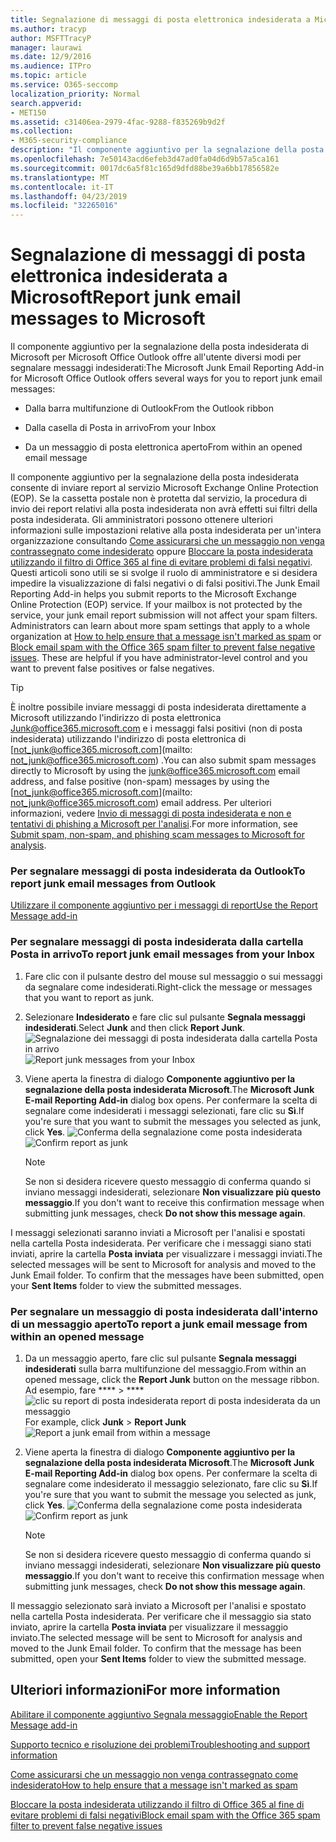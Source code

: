 ```yaml
---
title: Segnalazione di messaggi di posta elettronica indesiderata a Microsoft
ms.author: tracyp
author: MSFTTracyP
manager: laurawi
ms.date: 12/9/2016
ms.audience: ITPro
ms.topic: article
ms.service: O365-seccomp
localization_priority: Normal
search.appverid:
- MET150
ms.assetid: c31406ea-2979-4fac-9288-f835269b9d2f
ms.collection:
- M365-security-compliance
description: "Il componente aggiuntivo per la segnalazione della posta indesiderata di Microsoft per Microsoft Office Outlook offre all'utente diversi modi per segnalare messaggi indesiderati:"
ms.openlocfilehash: 7e50143acd6efeb3d47ad0fa04d6d9b57a5ca161
ms.sourcegitcommit: 0017dc6a5f81c165d9dfd88be39a6bb17856582e
ms.translationtype: MT
ms.contentlocale: it-IT
ms.lasthandoff: 04/23/2019
ms.locfileid: "32265016"
---
```

# <a name="report-junk-email-messages-to-microsoft"></a><span data-ttu-id="02861-103">Segnalazione di messaggi di posta elettronica indesiderata a Microsoft</span><span class="sxs-lookup"><span data-stu-id="02861-103">Report junk email messages to Microsoft</span></span>

<span data-ttu-id="02861-104">Il componente aggiuntivo per la segnalazione della posta indesiderata di Microsoft per Microsoft Office Outlook offre all'utente diversi modi per segnalare messaggi indesiderati:</span><span class="sxs-lookup"><span data-stu-id="02861-104">The Microsoft Junk Email Reporting Add-in for Microsoft Office Outlook offers several ways for you to report junk email messages:</span></span>
  
- <span data-ttu-id="02861-105">Dalla barra multifunzione di Outlook</span><span class="sxs-lookup"><span data-stu-id="02861-105">From the Outlook ribbon</span></span>
    
- <span data-ttu-id="02861-106">Dalla casella di Posta in arrivo</span><span class="sxs-lookup"><span data-stu-id="02861-106">From your Inbox</span></span>
    
- <span data-ttu-id="02861-107">Da un messaggio di posta elettronica aperto</span><span class="sxs-lookup"><span data-stu-id="02861-107">From within an opened email message</span></span>
    
<span data-ttu-id="02861-p101">Il componente aggiuntivo per la segnalazione della posta indesiderata consente di inviare report al servizio Microsoft Exchange Online Protection (EOP). Se la cassetta postale non è protetta dal servizio, la procedura di invio dei report relativi alla posta indesiderata non avrà effetti sui filtri della posta indesiderata. Gli amministratori possono ottenere ulteriori informazioni sulle impostazioni relative alla posta indesiderata per un'intera organizzazione consultando [Come assicurarsi che un messaggio non venga contrassegnato come indesiderato](https://go.microsoft.com/fwlink/p/?LinkId=534224) oppure [Bloccare la posta indesiderata utilizzando il filtro di Office 365 al fine di evitare problemi di falsi negativi](https://go.microsoft.com/fwlink/p/?LinkId=534225). Questi articoli sono utili se si svolge il ruolo di amministratore e si desidera impedire la visualizzazione di falsi negativi o di falsi positivi.</span><span class="sxs-lookup"><span data-stu-id="02861-p101">The Junk Email Reporting Add-in helps you submit reports to the Microsoft Exchange Online Protection (EOP) service. If your mailbox is not protected by the service, your junk email report submission will not affect your spam filters. Administrators can learn about more spam settings that apply to a whole organization at [How to help ensure that a message isn't marked as spam](https://go.microsoft.com/fwlink/p/?LinkId=534224) or [Block email spam with the Office 365 spam filter to prevent false negative issues](https://go.microsoft.com/fwlink/p/?LinkId=534225). These are helpful if you have administrator-level control and you want to prevent false positives or false negatives.</span></span>
  
> [!TIP]
> <span data-ttu-id="02861-112">È inoltre possibile inviare messaggi di posta indesiderata direttamente a Microsoft utilizzando l'indirizzo di posta elettronica [Junk@office365.microsoft.com](mailto:junk@office365.microsoft.com) e i messaggi falsi positivi (non di posta indesiderata) utilizzando l'indirizzo di posta elettronica di [not_junk@office365.microsoft.com](mailto: not_junk@office365.microsoft.com) .</span><span class="sxs-lookup"><span data-stu-id="02861-112">You can also submit spam messages directly to Microsoft by using the [junk@office365.microsoft.com](mailto:junk@office365.microsoft.com) email address, and false positive (non-spam) messages by using the [not_junk@office365.microsoft.com](mailto: not_junk@office365.microsoft.com) email address.</span></span> <span data-ttu-id="02861-113">Per ulteriori informazioni, vedere [Invio di messaggi di posta indesiderata e non e tentativi di phishing a Microsoft per l'analisi](submit-spam-non-spam-and-phishing-scam-messages-to-microsoft-for-analysis.md).</span><span class="sxs-lookup"><span data-stu-id="02861-113">For more information, see [Submit spam, non-spam, and phishing scam messages to Microsoft for analysis](submit-spam-non-spam-and-phishing-scam-messages-to-microsoft-for-analysis.md).</span></span> 
  
### <a name="to-report-junk-email-messages-from-outlook"></a><span data-ttu-id="02861-114">Per segnalare messaggi di posta indesiderata da Outlook</span><span class="sxs-lookup"><span data-stu-id="02861-114">To report junk email messages from Outlook</span></span>

[<span data-ttu-id="02861-115">Utilizzare il componente aggiuntivo per i messaggi di report</span><span class="sxs-lookup"><span data-stu-id="02861-115">Use the Report Message add-in</span></span>](https://support.office.com/article/b5caa9f1-cdf3-4443-af8c-ff724ea719d2) 
  
### <a name="to-report-junk-email-messages-from-your-inbox"></a><span data-ttu-id="02861-116">Per segnalare messaggi di posta indesiderata dalla cartella Posta in arrivo</span><span class="sxs-lookup"><span data-stu-id="02861-116">To report junk email messages from your Inbox</span></span>

1. <span data-ttu-id="02861-117">Fare clic con il pulsante destro del mouse sul messaggio o sui messaggi da segnalare come indesiderati.</span><span class="sxs-lookup"><span data-stu-id="02861-117">Right-click the message or messages that you want to report as junk.</span></span>
    
2. <span data-ttu-id="02861-118">Selezionare **Indesiderato** e fare clic sul pulsante **Segnala messaggi indesiderati**.</span><span class="sxs-lookup"><span data-stu-id="02861-118">Select **Junk** and then click **Report Junk**.</span></span>
    <span data-ttu-id="02861-119">![Segnalazione dei messaggi di posta indesiderata dalla cartella Posta in arrivo](media/EOP-Outlook-Junk-Reporting-Tool-3.jpg)</span><span class="sxs-lookup"><span data-stu-id="02861-119">![Report junk messages from your Inbox](media/EOP-Outlook-Junk-Reporting-Tool-3.jpg)</span></span>
  
3. <span data-ttu-id="02861-120">Viene aperta la finestra di dialogo **Componente aggiuntivo per la segnalazione della posta indesiderata Microsoft**.</span><span class="sxs-lookup"><span data-stu-id="02861-120">The **Microsoft Junk E-mail Reporting Add-in** dialog box opens.</span></span> <span data-ttu-id="02861-121">Per confermare la scelta di segnalare come indesiderati i messaggi selezionati, fare clic su **Sì**.</span><span class="sxs-lookup"><span data-stu-id="02861-121">If you're sure that you want to submit the messages you selected as junk, click **Yes**.</span></span>
    <span data-ttu-id="02861-122">![Conferma della segnalazione come posta indesiderata](media/EOP-Outlook-Junk-Reporting-Tool-2.jpg)</span><span class="sxs-lookup"><span data-stu-id="02861-122">![Confirm report as junk](media/EOP-Outlook-Junk-Reporting-Tool-2.jpg)</span></span>
  
    > [!NOTE]
    > <span data-ttu-id="02861-123">Se non si desidera ricevere questo messaggio di conferma quando si inviano messaggi indesiderati, selezionare **Non visualizzare più questo messaggio**.</span><span class="sxs-lookup"><span data-stu-id="02861-123">If you don't want to receive this confirmation message when submitting junk messages, check **Do not show this message again**.</span></span> 
  
<span data-ttu-id="02861-p105">I messaggi selezionati saranno inviati a Microsoft per l'analisi e spostati nella cartella Posta indesiderata. Per verificare che i messaggi siano stati inviati, aprire la cartella **Posta inviata** per visualizzare i messaggi inviati.</span><span class="sxs-lookup"><span data-stu-id="02861-p105">The selected messages will be sent to Microsoft for analysis and moved to the Junk Email folder. To confirm that the messages have been submitted, open your **Sent Items** folder to view the submitted messages.</span></span> 
  
### <a name="to-report-a-junk-email-message-from-within-an-opened-message"></a><span data-ttu-id="02861-126">Per segnalare un messaggio di posta indesiderata dall'interno di un messaggio aperto</span><span class="sxs-lookup"><span data-stu-id="02861-126">To report a junk email message from within an opened message</span></span>

1. <span data-ttu-id="02861-127">Da un messaggio aperto, fare clic sul pulsante **Segnala messaggi indesiderati** sulla barra multifunzione del messaggio.</span><span class="sxs-lookup"><span data-stu-id="02861-127">From within an opened message, click the **Report Junk** button on the message ribbon.</span></span> <span data-ttu-id="02861-128">Ad esempio, fare \*\*\*\* \> \*\*\*\* ![clic su report di posta indesiderata report di posta indesiderata da un messaggio](media/EOP-Outlook-Junk-Reporting-Tool-4.jpg)</span><span class="sxs-lookup"><span data-stu-id="02861-128">For example, click **Junk** \> **Report Junk** ![Report a junk email from within a message](media/EOP-Outlook-Junk-Reporting-Tool-4.jpg)</span></span>
  
2. <span data-ttu-id="02861-129">Viene aperta la finestra di dialogo **Componente aggiuntivo per la segnalazione della posta indesiderata Microsoft**.</span><span class="sxs-lookup"><span data-stu-id="02861-129">The **Microsoft Junk E-mail Reporting Add-in** dialog box opens.</span></span> <span data-ttu-id="02861-130">Per confermare la scelta di segnalare come indesiderato il messaggio selezionato, fare clic su **Sì**.</span><span class="sxs-lookup"><span data-stu-id="02861-130">If you're sure that you want to submit the message you selected as junk, click **Yes**.</span></span>
    <span data-ttu-id="02861-131">![Conferma della segnalazione come posta indesiderata](media/EOP-Outlook-Junk-Reporting-Tool-2.jpg)</span><span class="sxs-lookup"><span data-stu-id="02861-131">![Confirm report as junk](media/EOP-Outlook-Junk-Reporting-Tool-2.jpg)</span></span>
  
    > [!NOTE]
    > <span data-ttu-id="02861-132">Se non si desidera ricevere questo messaggio di conferma quando si inviano messaggi indesiderati, selezionare **Non visualizzare più questo messaggio**.</span><span class="sxs-lookup"><span data-stu-id="02861-132">If you don't want to receive this confirmation message when submitting junk messages, check **Do not show this message again**.</span></span> 
  
<span data-ttu-id="02861-p108">Il messaggio selezionato sarà inviato a Microsoft per l'analisi e spostato nella cartella Posta indesiderata. Per verificare che il messaggio sia stato inviato, aprire la cartella **Posta inviata** per visualizzare il messaggio inviato.</span><span class="sxs-lookup"><span data-stu-id="02861-p108">The selected message will be sent to Microsoft for analysis and moved to the Junk Email folder. To confirm that the message has been submitted, open your **Sent Items** folder to view the submitted message.</span></span> 
  
## <a name="for-more-information"></a><span data-ttu-id="02861-135">Ulteriori informazioni</span><span class="sxs-lookup"><span data-stu-id="02861-135">For more information</span></span>

[<span data-ttu-id="02861-136">Abilitare il componente aggiuntivo Segnala messaggio</span><span class="sxs-lookup"><span data-stu-id="02861-136">Enable the Report Message add-in</span></span>](https://support.office.com/article/4250c4bc-6102-420b-9e0a-a95064837676)
  
[<span data-ttu-id="02861-137">Supporto tecnico e risoluzione dei problemi</span><span class="sxs-lookup"><span data-stu-id="02861-137">Troubleshooting and support information</span></span>](troubleshooting-and-support-information.md)
  
[<span data-ttu-id="02861-138">Come assicurarsi che un messaggio non venga contrassegnato come indesiderato</span><span class="sxs-lookup"><span data-stu-id="02861-138">How to help ensure that a message isn't marked as spam</span></span>](https://go.microsoft.com/fwlink/p/?LinkId=534224)
  
[<span data-ttu-id="02861-139">Bloccare la posta indesiderata utilizzando il filtro di Office 365 al fine di evitare problemi di falsi negativi</span><span class="sxs-lookup"><span data-stu-id="02861-139">Block email spam with the Office 365 spam filter to prevent false negative issues</span></span>](https://go.microsoft.com/fwlink/p/?LinkId=534225)
  

